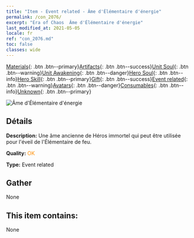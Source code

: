 ```yaml
---
title: "Item - Event related - Âme d'Élémentaire d'énergie"
permalink: /con_2076/
excerpt: "Era of Chaos  Âme d'Élémentaire d'énergie"
last_modified_at: 2021-05-05
locale: fr
ref: "con_2076.md"
toc: false
classes: wide
---
```

 [Materials](/ItemsFR/){: .btn .btn--primary}[Artifacts](/ItemsFR/Artifacts/){: .btn .btn--success}[Unit Soul](/ItemsFR/UnitSoul/){: .btn .btn--warning}[Unit Awakening](/ItemsFR/UnitAwakening/){: .btn .btn--danger}[Hero Soul](/ItemsFR/HeroSoul/){: .btn .btn--info}[Hero Skill](/ItemsFR/HeroSkill/){: .btn .btn--primary}[Gift](/ItemsFR/Gift/){: .btn .btn--success}[Event related](/ItemsFR/Events/){: .btn .btn--warning}[Avatars](/ItemsFR/Avatars/){: .btn .btn--danger}[Consumables](/ItemsFR/Consumables/){: .btn .btn--info}[Unknown](/ItemsFR/Unknown/){: .btn .btn--primary}

 ![Âme d'Élémentaire d'énergie](/images/t/juexing_904.png)

## Détails
 **Description:** Une âme ancienne de Héros immortel qui peut être utilisée pour l'éveil de l'Élémentaire de feu.

 **Quality:** <span style="color: #FF8C00">OK</span>

 **Type:** Event related

## Gather

  None

## This item contains:

  None

